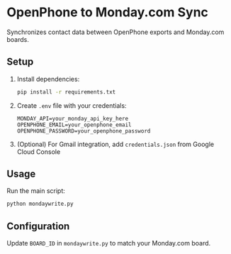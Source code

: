 # OpenPhone to Monday.com Sync

Synchronizes contact data between OpenPhone exports and Monday.com boards.

## Setup

1. Install dependencies:
   ```bash
   pip install -r requirements.txt
   ```

2. Create `.env` file with your credentials:
   ```env
   MONDAY_API=your_monday_api_key_here
   OPENPHONE_EMAIL=your_openphone_email
   OPENPHONE_PASSWORD=your_openphone_password
   ```

3. (Optional) For Gmail integration, add `credentials.json` from Google Cloud Console

## Usage

Run the main script:
```bash
python mondaywrite.py
```

## Configuration

Update `BOARD_ID` in `mondaywrite.py` to match your Monday.com board.

